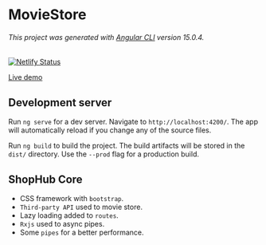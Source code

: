 # MovieStore

###### This project was generated with [Angular CLI](https://github.com/angular/angular-cli) version 15.0.4.

[![Netlify Status](https://api.netlify.com/api/v1/badges/a4767c95-6c11-4b1c-8791-5bf8c41ff4f3/deploy-status)](https://app.netlify.com/sites/moviestore2022/deploys)

[Live demo](https://moviestore2022.netlify.app)

## Development server

Run `ng serve` for a dev server. Navigate to `http://localhost:4200/`. The app will automatically reload if you change any of the source files.

Run `ng build` to build the project. The build artifacts will be stored in the `dist/` directory. Use the `--prod` flag for a production build.

## ShopHub Core

- CSS framework with `bootstrap`.
- `Third-party API` used to movie store.
- Lazy loading added to `routes`.
- `Rxjs` used to async pipes.
- Some `pipes` for a better performance.
